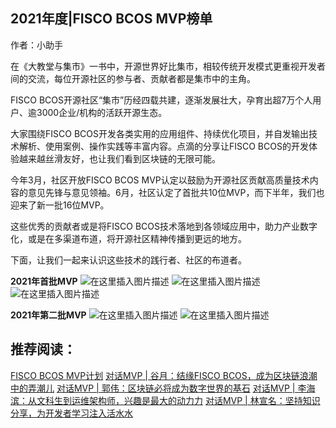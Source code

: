 ## 2021年度|FISCO BCOS MVP榜单

作者：小助手

在《大教堂与集市》一书中，开源世界好比集市，相较传统开发模式更重视开发者间的交流，每位开源社区的参与者、贡献者都是集市中的主角。

FISCO BCOS开源社区“集市”历经四载共建，逐渐发展壮大，孕育出超7万个人用户、逾3000企业/机构的活跃开源生态。

大家围绕FISCO BCOS开发各类实用的应用组件、持续优化项目，并自发输出技术解析、使用案例、操作实践等丰富内容。点滴的分享让FISCO BCOS的开发体验越来越丝滑友好，也让我们看到区块链的无限可能。

今年3月，社区开放FISCO BCOS MVP认定以鼓励为开源社区贡献高质量技术内容的意见先锋与意见领袖。6月，社区认定了首批共10位MVP，而下半年，我们也迎来了新一批16位MVP。

这些优秀的贡献者或是将FISCO BCOS技术落地到各领域应用中，助力产业数字化，或是在多渠道布道，将开源社区精神传播到更远的地方。

下面，让我们一起来认识这些技术的践行者、社区的布道者。

**2021年首批MVP**
![在这里插入图片描述](https://img-blog.csdnimg.cn/85b82be4fdb041a2a20f56dc331decee.png?x-oss-process=image/watermark,type_d3F5LXplbmhlaQ,shadow_50,text_Q1NETiBARklTQ09fQkNPUw==,size_20,color_FFFFFF,t_70,g_se,x_16)
![在这里插入图片描述](https://img-blog.csdnimg.cn/2be2570753da4a0c9cff849dbe324973.png?x-oss-process=image/watermark,type_d3F5LXplbmhlaQ,shadow_50,text_Q1NETiBARklTQ09fQkNPUw==,size_20,color_FFFFFF,t_70,g_se,x_16)
![在这里插入图片描述](https://img-blog.csdnimg.cn/eb48b0ae96ca41a0965a858cabd8997e.png?x-oss-process=image/watermark,type_d3F5LXplbmhlaQ,shadow_50,text_Q1NETiBARklTQ09fQkNPUw==,size_20,color_FFFFFF,t_70,g_se,x_16)



**2021年第二批MVP**
![在这里插入图片描述](https://img-blog.csdnimg.cn/24823dc214634fa69f9e50b252fc5760.png?x-oss-process=image/watermark,type_d3F5LXplbmhlaQ,shadow_50,text_Q1NETiBARklTQ09fQkNPUw==,size_20,color_FFFFFF,t_70,g_se,x_16#pic_center)
![在这里插入图片描述](https://img-blog.csdnimg.cn/b80db04de50b49bfa59aa4c61f471d32.png?x-oss-process=image/watermark,type_d3F5LXplbmhlaQ,shadow_50,text_Q1NETiBARklTQ09fQkNPUw==,size_20,color_FFFFFF,t_70,g_se,x_16)

## 推荐阅读：
[FISCO BCOS MVP计划](https://mp.weixin.qq.com/s/cqwrzBnQaSd9-jVMrE6_WQ)
[对话MVP | 谷月：结缘FISCO BCOS，成为区块链浪潮中的弄潮儿](https://mp.weixin.qq.com/s/4pufWZVsW7-fdAMsYggDyg)
[对话MVP | 郭伟：区块链必将成为数字世界的基石](https://mp.weixin.qq.com/s/ENIviP4dmqXgwlO2LdVLmg)
[对话MVP | 李海滨：从文科生到运维架构师，兴趣是最大的动力力](https://mp.weixin.qq.com/s/WbEPg4jlQNUNIlCGrh6n4g)
[对话MVP | 林宣名：坚持知识分享，为开发者学习注入活水水](https://mp.weixin.qq.com/s/1r_LdJGobk1xUoYk3LknZA)
